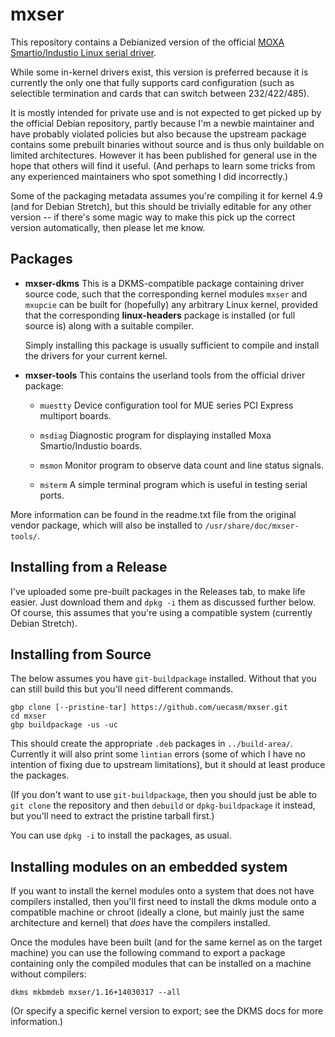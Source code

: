 # mxser

This repository contains a Debianized version of the official [MOXA Smartio/Industio Linux serial driver](http://www.moxa.com/support/download.aspx?type=support&id=1122).

While some in-kernel drivers exist, this version is preferred because it is currently the only one that fully supports card configuration (such as selectible termination and cards that can switch between 232/422/485).

It is mostly intended for private use and is not expected to get picked up by the official Debian repository, partly because I'm a newbie maintainer and have probably violated policies but also because the upstream package contains some prebuilt binaries without source and is thus only buildable on limited architectures.  However it has been published for general use in the hope that others will find it useful.  (And perhaps to learn some tricks from any experienced maintainers who spot something I did incorrectly.)

Some of the packaging metadata assumes you're compiling it for kernel 4.9 (and for Debian Stretch), but this should be trivially editable for any other version -- if there's some magic way to make this pick up the correct version automatically, then please let me know.

## Packages

* **mxser-dkms**
    This is a DKMS-compatible package containing driver source code, such that the corresponding kernel modules `mxser` and `mxupcie` can be built for (hopefully) any arbitrary Linux kernel, provided that the corresponding **linux-headers** package is installed (or full source is) along with a suitable compiler.

    Simply installing this package is usually sufficient to compile and install the drivers for your current kernel.

* **mxser-tools**
    This contains the userland tools from the official driver package:

    * `muestty`
        Device configuration tool for MUE series PCI Express multiport boards.

    * `msdiag`
        Diagnostic program for displaying installed Moxa Smartio/Industio boards.

    * `msmon`
        Monitor program to observe data count and line status signals.

    * `msterm`
        A simple terminal program which is useful in testing serial ports.

More information can be found in the readme.txt file from the original vendor package, which will also be installed to `/usr/share/doc/mxser-tools/`.

## Installing from a Release

I've uploaded some pre-built packages in the Releases tab, to make life easier.  Just download them and `dpkg -i` them as discussed further below.  Of course, this assumes that you're using a compatible system (currently Debian Stretch).

## Installing from Source

The below assumes you have `git-buildpackage` installed.  Without that you can still build this but you'll need different commands.

    gbp clone [--pristine-tar] https://github.com/uecasm/mxser.git
    cd mxser
    gbp buildpackage -us -uc

This should create the appropriate `.deb` packages in `../build-area/`.  Currently it will also print some `lintian` errors (some of which I have no intention of fixing due to upstream limitations), but it should at least produce the packages.

(If you don't want to use `git-buildpackage`, then you should just be able to `git clone` the repository and then `debuild` or `dpkg-buildpackage` it instead, but you'll need to extract the pristine tarball first.)

You can use `dpkg -i` to install the packages, as usual.

## Installing modules on an embedded system

If you want to install the kernel modules onto a system that does not have compilers installed, then you'll first need to install the dkms module onto a compatible machine or chroot (ideally a clone, but mainly just the same architecture and kernel) that *does* have the compilers installed.

Once the modules have been built (and for the same kernel as on the target machine) you can use the following command to export a package containing only the compiled modules that can be installed on a machine without compilers:

    dkms mkbmdeb mxser/1.16+14030317 --all

(Or specify a specific kernel version to export; see the DKMS docs for more information.)
